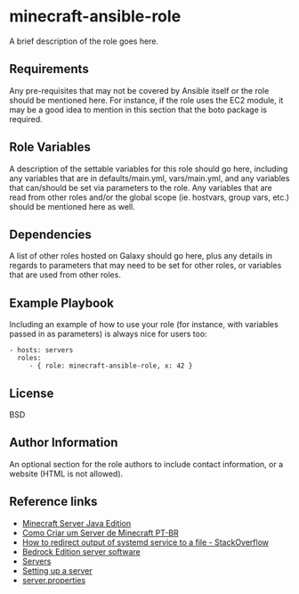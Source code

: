 minecraft-ansible-role
=========

A brief description of the role goes here.

Requirements
------------

Any pre-requisites that may not be covered by Ansible itself or the role should
be mentioned here. For instance, if the role uses the EC2 module, it may be a
good idea to mention in this section that the boto package is required.

Role Variables
--------------

A description of the settable variables for this role should go here, including
any variables that are in defaults/main.yml, vars/main.yml, and any variables
that can/should be set via parameters to the role. Any variables that are read
from other roles and/or the global scope (ie. hostvars, group vars, etc.) should
be mentioned here as well.

Dependencies
------------

A list of other roles hosted on Galaxy should go here, plus any details in
regards to parameters that may need to be set for other roles, or variables that
are used from other roles.

Example Playbook
----------------

Including an example of how to use your role (for instance, with variables
passed in as parameters) is always nice for users too:

    - hosts: servers
      roles:
         - { role: minecraft-ansible-role, x: 42 }

License
-------

BSD

Author Information
------------------

An optional section for the role authors to include contact information, or a
website (HTML is not allowed).

Reference links
---------------

- [Minecraft Server Java Edition](https://www.minecraft.net/pt-br/download/server/)
- [Como Criar um Server de Minecraft PT-BR](https://www.hostinger.com.br/tutoriais/como-instalar-minecraft-server-no-centos-7/)
- [How to redirect output of systemd service to a file - StackOverflow](https://stackoverflow.com/questions/37585758/how-to-redirect-output-of-systemd-service-to-a-file)
- [Bedrock Edition server software](https://minecraft.gamepedia.com/Bedrock_Edition_server_software)
- [Servers](https://minecraft.gamepedia.com/Custom_servers)
- [Setting up a server](https://minecraft.gamepedia.com/Tutorials/Setting_up_a_server)
- [server.properties](https://minecraft.gamepedia.com/Server.properties)